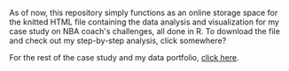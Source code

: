 As of now, this repository simply functions as an online storage space for the knitted HTML file containing the data analysis and visualization for my case study on NBA coach's challenges, all done in R.
To download the file and check out my step-by-step analysis, click somewhere?

For the rest of the case study and my data portfolio, [click here](https://www.datascienceportfol.io/isaacdisanto/projects/1).
